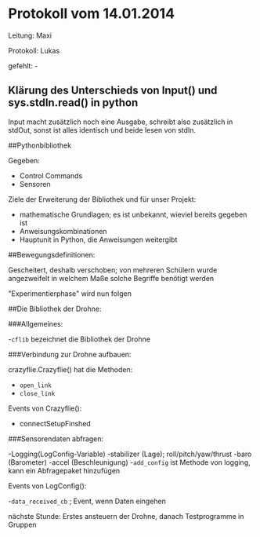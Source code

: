 # Protokoll vom 14.01.2014
Leitung: Maxi

Protokoll: Lukas

gefehlt: -

## Klärung des Unterschieds von Input() und sys.stdIn.read() in python

Input macht zusätzlich noch eine Ausgabe, schreibt also zusätzlich in stdOut, sonst ist alles identisch und beide lesen von stdIn.

##Pythonbibliothek

Gegeben:

- Control Commands
- Sensoren

Ziele der Erweiterung der Bibliothek und für unser Projekt:

  - mathematische Grundlagen; es ist unbekannt, wieviel bereits gegeben ist
  - Anweisungskombinationen
  - Hauptunit in Python, die Anweisungen weitergibt

##Bewegungsdefinitionen:

Gescheitert, deshalb verschoben; von mehreren Schülern wurde angezweifelt in welchem Maße solche Begriffe benötigt werden

"Experimentierphase" wird nun folgen

##Die Bibliothek der Drohne:

###Allgemeines:

-`cflib` bezeichnet die Bibliothek der Drohne

###Verbindung zur Drohne aufbauen:

crazyflie.Crazyflie() hat die Methoden:

- `open_link`
- `close_link`

Events von Crazyflie():

- connectSetupFinshed

###Sensorendaten abfragen:

-Logging(LogConfig-Variable)
-stabilizer (Lage); roll/pitch/yaw/thrust
-baro (Barometer)
-accel (Beschleunigung)
-`add_config` ist Methode von logging, kann ein Abfragepaket hinzufügen

Events von LogConfig():

-`data_received_cb` ; Event, wenn Daten eingehen


nächste Stunde: Erstes ansteuern der Drohne, danach Testprogramme in Gruppen